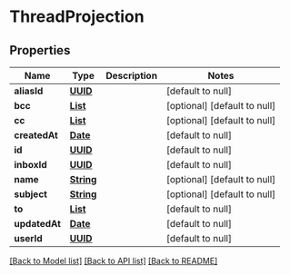# ThreadProjection
## Properties

Name | Type | Description | Notes
------------ | ------------- | ------------- | -------------
**aliasId** | [**UUID**](UUID) |  | [default to null]
**bcc** | [**List**](string) |  | [optional] [default to null]
**cc** | [**List**](string) |  | [optional] [default to null]
**createdAt** | [**Date**](DateTime) |  | [default to null]
**id** | [**UUID**](UUID) |  | [default to null]
**inboxId** | [**UUID**](UUID) |  | [default to null]
**name** | [**String**](string) |  | [optional] [default to null]
**subject** | [**String**](string) |  | [optional] [default to null]
**to** | [**List**](string) |  | [default to null]
**updatedAt** | [**Date**](DateTime) |  | [default to null]
**userId** | [**UUID**](UUID) |  | [default to null]

[[Back to Model list]](../README#documentation-for-models) [[Back to API list]](../README#documentation-for-api-endpoints) [[Back to README]](../README)

